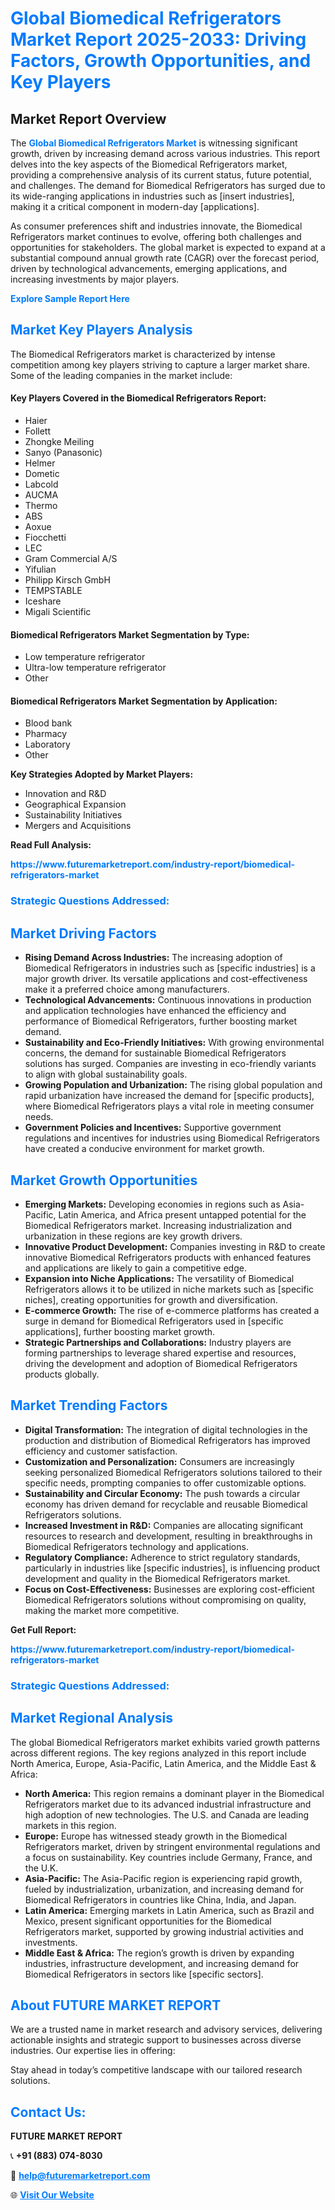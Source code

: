 <h1 style="color: #007BFF;">Global Biomedical Refrigerators Market Report 2025-2033: Driving Factors, Growth Opportunities, and Key Players</h1>

<section id="overview">
<h2>Market Report Overview</h2>
<p>The <a href="https://www.futuremarketreport.com/industry-report/biomedical-refrigerators-market" style="color: #007BFF; text-decoration: none;"><strong>Global Biomedical Refrigerators Market</strong></a> is witnessing significant growth, driven by increasing demand across various industries. This report delves into the key aspects of the Biomedical Refrigerators market, providing a comprehensive analysis of its current status, future potential, and challenges. The demand for Biomedical Refrigerators has surged due to its wide-ranging applications in industries such as [insert industries], making it a critical component in modern-day [applications].</p>
<p>As consumer preferences shift and industries innovate, the Biomedical Refrigerators market continues to evolve, offering both challenges and opportunities for stakeholders. The global market is expected to expand at a substantial compound annual growth rate (CAGR) over the forecast period, driven by technological advancements, emerging applications, and increasing investments by major players.</p>
</section>

<section id="overview">
<p><a href="https://www.futuremarketreport.com/request-sample/reportId=80085" style="color: #007BFF; text-decoration: none;"><strong>Explore Sample Report Here</strong></a></p>
</section>

<section id="key-players">
<h2 style="color: #007BFF;">Market Key Players Analysis</h2>
<p>The Biomedical Refrigerators market is characterized by intense competition among key players striving to capture a larger market share. Some of the leading companies in the market include:</p>
<h4>Key Players Covered in the Biomedical Refrigerators Report:</h4>
<ul><li>Haier</li><li>Follett</li><li>Zhongke Meiling</li><li>Sanyo (Panasonic)</li><li>Helmer</li><li>Dometic</li><li>Labcold</li><li>AUCMA</li><li>Thermo</li><li>ABS</li><li>Aoxue</li><li>Fiocchetti</li><li>LEC</li><li>Gram Commercial A/S</li><li>Yifulian</li><li>Philipp Kirsch GmbH</li><li>TEMPSTABLE</li><li>Iceshare</li><li>Migali Scientific</li></ul>
<h4>Biomedical Refrigerators Market Segmentation by Type:</h4>
<ul><li>Low temperature refrigerator</li><li>Ultra-low temperature refrigerator</li><li>Other</li></ul>

<h4>Biomedical Refrigerators Market Segmentation by Application:</h4>
<ul><li>Blood bank</li><li>Pharmacy</li><li>Laboratory</li><li>Other</li></ul>
<p><strong>Key Strategies Adopted by Market Players:</strong></p>
<ul>
<li>Innovation and R&D</li>
<li>Geographical Expansion</li>
<li>Sustainability Initiatives</li>
<li>Mergers and Acquisitions</li>
</ul>
</section>

<section>
<p><strong>Read Full Analysis: </strong></p><a href="https://www.futuremarketreport.com/industry-report/biomedical-refrigerators-market" style="color: #007BFF; text-decoration: none;"><strong>https://www.futuremarketreport.com/industry-report/biomedical-refrigerators-market</strong></a>
<h3 style="color: #007BFF;">Strategic Questions Addressed:</h3>
</section>

<section id="driving-factors">
<h2 style="color: #007BFF;">Market Driving Factors</h2>
<ul>
<li><strong>Rising Demand Across Industries:</strong> The increasing adoption of Biomedical Refrigerators in industries such as [specific industries] is a major growth driver. Its versatile applications and cost-effectiveness make it a preferred choice among manufacturers.</li>
<li><strong>Technological Advancements:</strong> Continuous innovations in production and application technologies have enhanced the efficiency and performance of Biomedical Refrigerators, further boosting market demand.</li>
<li><strong>Sustainability and Eco-Friendly Initiatives:</strong> With growing environmental concerns, the demand for sustainable Biomedical Refrigerators solutions has surged. Companies are investing in eco-friendly variants to align with global sustainability goals.</li>
<li><strong>Growing Population and Urbanization:</strong> The rising global population and rapid urbanization have increased the demand for [specific products], where Biomedical Refrigerators plays a vital role in meeting consumer needs.</li>
<li><strong>Government Policies and Incentives:</strong> Supportive government regulations and incentives for industries using Biomedical Refrigerators have created a conducive environment for market growth.</li>
</ul>
</section>

<section id="growth-opportunities">
<h2 style="color: #007BFF;">Market Growth Opportunities</h2>
<ul>
<li><strong>Emerging Markets:</strong> Developing economies in regions such as Asia-Pacific, Latin America, and Africa present untapped potential for the Biomedical Refrigerators market. Increasing industrialization and urbanization in these regions are key growth drivers.</li>
<li><strong>Innovative Product Development:</strong> Companies investing in R&D to create innovative Biomedical Refrigerators products with enhanced features and applications are likely to gain a competitive edge.</li>
<li><strong>Expansion into Niche Applications:</strong> The versatility of Biomedical Refrigerators allows it to be utilized in niche markets such as [specific niches], creating opportunities for growth and diversification.</li>
<li><strong>E-commerce Growth:</strong> The rise of e-commerce platforms has created a surge in demand for Biomedical Refrigerators used in [specific applications], further boosting market growth.</li>
<li><strong>Strategic Partnerships and Collaborations:</strong> Industry players are forming partnerships to leverage shared expertise and resources, driving the development and adoption of Biomedical Refrigerators products globally.</li>
</ul>
</section>

<section id="trending-factors">
<h2 style="color: #007BFF;">Market Trending Factors</h2>
<ul>
<li><strong>Digital Transformation:</strong> The integration of digital technologies in the production and distribution of Biomedical Refrigerators has improved efficiency and customer satisfaction.</li>
<li><strong>Customization and Personalization:</strong> Consumers are increasingly seeking personalized Biomedical Refrigerators solutions tailored to their specific needs, prompting companies to offer customizable options.</li>
<li><strong>Sustainability and Circular Economy:</strong> The push towards a circular economy has driven demand for recyclable and reusable Biomedical Refrigerators solutions.</li>
<li><strong>Increased Investment in R&D:</strong> Companies are allocating significant resources to research and development, resulting in breakthroughs in Biomedical Refrigerators technology and applications.</li>
<li><strong>Regulatory Compliance:</strong> Adherence to strict regulatory standards, particularly in industries like [specific industries], is influencing product development and quality in the Biomedical Refrigerators market.</li>
<li><strong>Focus on Cost-Effectiveness:</strong> Businesses are exploring cost-efficient Biomedical Refrigerators solutions without compromising on quality, making the market more competitive.</li>
</ul>
</section>

<section>
<p><strong>Get Full Report: </strong></p><a href="https://www.futuremarketreport.com/industry-report/biomedical-refrigerators-market" style="color: #007BFF; text-decoration: none;"><strong>https://www.futuremarketreport.com/industry-report/biomedical-refrigerators-market</strong></a>
<h3 style="color: #007BFF;">Strategic Questions Addressed:</h3>
</section>


<section id="regional-analysis">
<h2 style="color: #007BFF;">Market Regional Analysis</h2>
<p>The global Biomedical Refrigerators market exhibits varied growth patterns across different regions. The key regions analyzed in this report include North America, Europe, Asia-Pacific, Latin America, and the Middle East & Africa:</p>
<ul>
<li><strong>North America:</strong> This region remains a dominant player in the Biomedical Refrigerators market due to its advanced industrial infrastructure and high adoption of new technologies. The U.S. and Canada are leading markets in this region.</li>
<li><strong>Europe:</strong> Europe has witnessed steady growth in the Biomedical Refrigerators market, driven by stringent environmental regulations and a focus on sustainability. Key countries include Germany, France, and the U.K.</li>
<li><strong>Asia-Pacific:</strong> The Asia-Pacific region is experiencing rapid growth, fueled by industrialization, urbanization, and increasing demand for Biomedical Refrigerators in countries like China, India, and Japan.</li>
<li><strong>Latin America:</strong> Emerging markets in Latin America, such as Brazil and Mexico, present significant opportunities for the Biomedical Refrigerators market, supported by growing industrial activities and investments.</li>
<li><strong>Middle East & Africa:</strong> The region’s growth is driven by expanding industries, infrastructure development, and increasing demand for Biomedical Refrigerators in sectors like [specific sectors].</li>
</ul>
</section>

<footer>
<h2 style="color: #007BFF;">About FUTURE MARKET REPORT</h2>
<p>We are a trusted name in market research and advisory services, delivering actionable insights and strategic support to businesses across diverse industries. Our expertise lies in offering:</p>

<p>Stay ahead in today’s competitive landscape with our tailored research solutions.</p>

<h2 style="color: #007BFF;">Contact Us:</h2>
<p><strong>FUTURE MARKET REPORT</strong></p>
<p>📞 <strong>+91 (883) 074-8030</strong></p>
<p>📧 <strong><a href="mailto:help@futuremarketreport.com" style="color: #007BFF;">help@futuremarketreport.com</a></strong></p>
<p>🌐 <strong><a href="https://www.futuremarketreport.com/" style="color: #007BFF;">Visit Our Website</a></strong></p>
</footer>